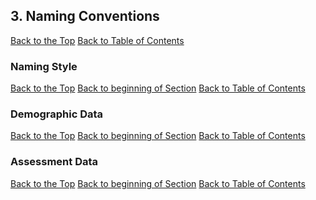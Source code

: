 ## <a name="naming"></a> 3. Naming Conventions

[Back to the Top](#top)  [Back to Table of Contents](#codingStandardsTOC)

### <a name="nameStyle"></a> Naming Style

[Back to the Top](#top) [Back to beginning of Section](#naming) [Back to Table of Contents](#codingStandardsTOC)

### <a name="demographics"></a> Demographic Data

[Back to the Top](#top) [Back to beginning of Section](#naming) [Back to Table of Contents](#codingStandardsTOC)

### <a name="assessment"></a> Assessment Data

[Back to the Top](#top) [Back to beginning of Section](#naming) [Back to Table of Contents](#codingStandardsTOC)

